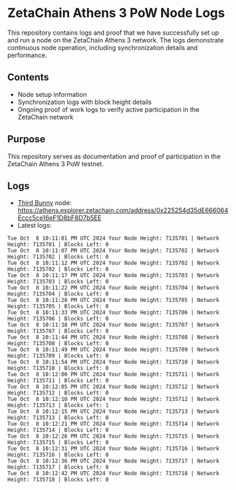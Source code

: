 # ZetaChain Athens 3 PoW Node Logs
This repository contains logs and proof that we have successfully set up and run a node on the ZetaChain Athens 3 network. The logs demonstrate continuous node operation, including synchronization details and performance.

## Contents
- Node setup information
- Synchronization logs with block height details
- Ongoing proof of work logs to verify active participation in the ZetaChain network

## Purpose
This repository serves as documentation and proof of participation in the ZetaChain Athens 3 PoW testnet.

## Logs

- [Third Bunny](https://thirdbunny.xyz/) node: https://athens.explorer.zetachain.com/address/0x225254d35dE666064Eccc5ce16eF1D8bF8D7b5EE
- Latest logs:
```
Tue Oct  8 10:11:01 PM UTC 2024 Your Node Height: 7135701 | Network Height: 7135701 | Blocks Left: 0
Tue Oct  8 10:11:07 PM UTC 2024 Your Node Height: 7135702 | Network Height: 7135702 | Blocks Left: 0
Tue Oct  8 10:11:12 PM UTC 2024 Your Node Height: 7135702 | Network Height: 7135702 | Blocks Left: 0
Tue Oct  8 10:11:17 PM UTC 2024 Your Node Height: 7135703 | Network Height: 7135703 | Blocks Left: 0
Tue Oct  8 10:11:22 PM UTC 2024 Your Node Height: 7135704 | Network Height: 7135704 | Blocks Left: 0
Tue Oct  8 10:11:28 PM UTC 2024 Your Node Height: 7135705 | Network Height: 7135705 | Blocks Left: 0
Tue Oct  8 10:11:33 PM UTC 2024 Your Node Height: 7135706 | Network Height: 7135706 | Blocks Left: 0
Tue Oct  8 10:11:38 PM UTC 2024 Your Node Height: 7135707 | Network Height: 7135707 | Blocks Left: 0
Tue Oct  8 10:11:44 PM UTC 2024 Your Node Height: 7135708 | Network Height: 7135708 | Blocks Left: 0
Tue Oct  8 10:11:49 PM UTC 2024 Your Node Height: 7135709 | Network Height: 7135709 | Blocks Left: 0
Tue Oct  8 10:11:54 PM UTC 2024 Your Node Height: 7135710 | Network Height: 7135710 | Blocks Left: 0
Tue Oct  8 10:12:00 PM UTC 2024 Your Node Height: 7135711 | Network Height: 7135711 | Blocks Left: 0
Tue Oct  8 10:12:05 PM UTC 2024 Your Node Height: 7135712 | Network Height: 7135712 | Blocks Left: 0
Tue Oct  8 10:12:10 PM UTC 2024 Your Node Height: 7135712 | Network Height: 7135713 | Blocks Left: 1
Tue Oct  8 10:12:15 PM UTC 2024 Your Node Height: 7135713 | Network Height: 7135713 | Blocks Left: 0
Tue Oct  8 10:12:21 PM UTC 2024 Your Node Height: 7135714 | Network Height: 7135714 | Blocks Left: 0
Tue Oct  8 10:12:26 PM UTC 2024 Your Node Height: 7135715 | Network Height: 7135715 | Blocks Left: 0
Tue Oct  8 10:12:31 PM UTC 2024 Your Node Height: 7135716 | Network Height: 7135716 | Blocks Left: 0
Tue Oct  8 10:12:36 PM UTC 2024 Your Node Height: 7135717 | Network Height: 7135717 | Blocks Left: 0
Tue Oct  8 10:12:42 PM UTC 2024 Your Node Height: 7135718 | Network Height: 7135718 | Blocks Left: 0
```
